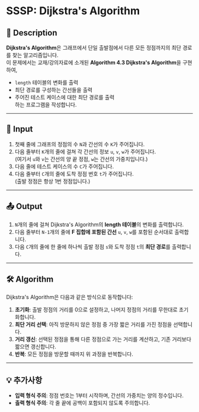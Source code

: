 # SSSP: Dijkstra's Algorithm

## 📌 Description

**Dijkstra's Algorithm**은 그래프에서 단일 출발점에서 다른 모든 정점까지의 최단 경로를 찾는 알고리즘입니다.  
이 문제에서는 교재/강의자료에 소개된 **Algorithm 4.3 Dijkstra's Algorithm**을 구현하여,  
- `length` 테이블의 변화를 출력  
- 최단 경로를 구성하는 간선들을 출력  
- 주어진 테스트 케이스에 대한 최단 경로를 출력  
하는 프로그램을 작성합니다.

---

## 🔢 Input

1. 첫째 줄에 그래프의 정점의 수 `N`과 간선의 수 `K`가 주어집니다.
2. 다음 줄부터 `K`개의 줄에 걸쳐 각 간선의 정보 `u`, `v`, `w`가 주어집니다.  
   (여기서 `u`와 `v`는 간선의 양 끝 정점, `w`는 간선의 가중치입니다.)
3. 다음 줄에 테스트 케이스의 수 `C`가 주어집니다.
4. 다음 줄부터 `C`개의 줄에 도착 정점 번호 `t`가 주어집니다.  
   (출발 정점은 항상 1번 정점입니다.)

---

## 📤 Output

1. `N`개의 줄에 걸쳐 Dijkstra's Algorithm의 **length 테이블**의 변화를 출력합니다.
2. 다음 줄부터 `N-1`개의 줄에 **F 집합에 포함된 간선** `u`, `v`, `w`를 포함된 순서대로 출력합니다.
3. 다음 `C`개의 줄에 한 줄에 하나씩 출발 정점 `s`와 도착 정점 `t`의 **최단 경로**를 출력합니다.

---

## 🛠️ Algorithm

Dijkstra's Algorithm은 다음과 같은 방식으로 동작합니다:

1. **초기화**: 출발 정점의 거리를 0으로 설정하고, 나머지 정점의 거리를 무한대로 초기화합니다.
2. **최단 거리 선택**: 아직 방문하지 않은 정점 중 가장 짧은 거리를 가진 정점을 선택합니다.
3. **거리 갱신**: 선택된 정점을 통해 다른 정점으로 가는 거리를 계산하고, 기존 거리보다 짧으면 갱신합니다.
4. **반복**: 모든 정점을 방문할 때까지 위 과정을 반복합니다.

---

## 💡 추가사항

- **입력 형식 주의**: 정점 번호는 1부터 시작하며, 간선의 가중치는 양의 정수입니다.
- **출력 형식 주의**: 각 줄 끝에 공백이 포함되지 않도록 주의합니다.